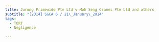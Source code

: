 ```yaml
---
title: Jurong Primewide Pte Ltd v Moh Seng Cranes Pte Ltd and others
subtitle: "[2014] SGCA 6 / 21\_January\_2014"
tags:
  - TORT
  - Negligence

---
```


